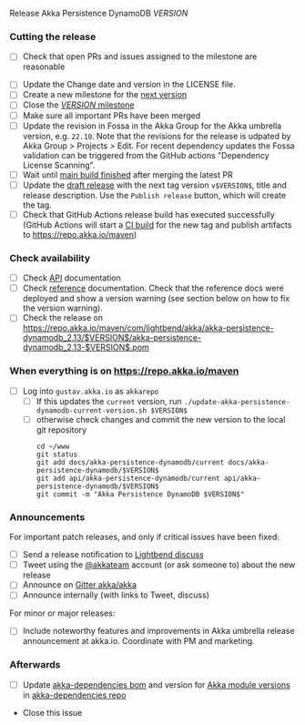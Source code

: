 Release Akka Persistence DynamoDB $VERSION$

<!--
# Release Train Issue Template for Akka Persistence DynamoDB

For every release, use the `scripts/create-release-issue.sh` to make a copy of this file named after the release, and expand the variables.

Variables to be expanded in this template:
- $VERSION$=???

Key links:
  - akka/akka-persistence-dynamodb milestone: https://github.com/akka/akka-persistence-dynamodb/milestone/?
-->

### Cutting the release

- [ ] Check that open PRs and issues assigned to the milestone are reasonable
<!-- - [ ] If PRs were merged after EU midnight, trigger the [native-image tests](https://github.com/akka/akka-persistence-dynamodb/actions/workflows/native-image-tests.yml) and see that they are green. -->
- [ ] Update the Change date and version in the LICENSE file.
- [ ] Create a new milestone for the [next version](https://github.com/akka/akka-persistence-dynamodb/milestones)
- [ ] Close the [$VERSION$ milestone](https://github.com/akka/akka-persistence-dynamodb/milestones?direction=asc&sort=due_date)
- [ ] Make sure all important PRs have been merged
- [ ] Update the revision in Fossa in the Akka Group for the Akka umbrella version, e.g. `22.10`. Note that the revisions for the release is udpated by Akka Group > Projects > Edit. For recent dependency updates the Fossa validation can be triggered from the GitHub actions "Dependency License Scanning".
- [ ] Wait until [main build finished](https://github.com/akka/akka-persistence-dynamodb/actions) after merging the latest PR
- [ ] Update the [draft release](https://github.com/akka/akka-persistence-dynamodb/releases) with the next tag version `v$VERSION$`, title and release description. Use the `Publish release` button, which will create the tag.
- [ ] Check that GitHub Actions release build has executed successfully (GitHub Actions will start a [CI build](https://github.com/akka/akka-persistence-dynamodb/actions) for the new tag and publish artifacts to https://repo.akka.io/maven)

### Check availability

- [ ] Check [API](https://doc.akka.io/api/akka-persistence-dynamodb/$VERSION$/) documentation
- [ ] Check [reference](https://doc.akka.io/docs/akka-persistence-dynamodb/$VERSION$/) documentation. Check that the reference docs were deployed and show a version warning (see section below on how to fix the version warning).
- [ ] Check the release on https://repo.akka.io/maven/com/lightbend/akka/akka-persistence-dynamodb_2.13/$VERSION$/akka-persistence-dynamodb_2.13-$VERSION$.pom

### When everything is on https://repo.akka.io/maven
  - [ ] Log into `gustav.akka.io` as `akkarepo` 
    - [ ] If this updates the `current` version, run `./update-akka-persistence-dynamodb-current-version.sh $VERSION$`
    - [ ] otherwise check changes and commit the new version to the local git repository
         ```
         cd ~/www
         git status
         git add docs/akka-persistence-dynamodb/current docs/akka-persistence-dynamodb/$VERSION$
         git add api/akka-persistence-dynamodb/current api/akka-persistence-dynamodb/$VERSION$
         git commit -m "Akka Persistence DynamoDB $VERSION$"
         ```

### Announcements

For important patch releases, and only if critical issues have been fixed:

- [ ] Send a release notification to [Lightbend discuss](https://discuss.akka.io)
- [ ] Tweet using the [@akkateam](https://twitter.com/akkateam/) account (or ask someone to) about the new release
- [ ] Announce on [Gitter akka/akka](https://gitter.im/akka/akka)
- [ ] Announce internally (with links to Tweet, discuss)

For minor or major releases:

- [ ] Include noteworthy features and improvements in Akka umbrella release announcement at akka.io. Coordinate with PM and marketing.

### Afterwards

- [ ] Update [akka-dependencies bom](https://github.com/lightbend/akka-dependencies) and version for [Akka module versions](https://doc.akka.io/docs/akka-dependencies/current/) in [akka-dependencies repo](https://github.com/akka/akka-dependencies)
- Close this issue

